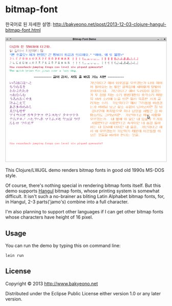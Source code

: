 bitmap-font
====

한국어로 된 자세한 설명: <http://bakyeono.net/post/2013-12-03-clojure-hangul-bitmap-font.html>

![Multi-lang bitmap font in Clojure/LWJGL][img-bitmap-font-demo]

This Clojure/LWJGL demo renders bitmap fonts in good old 1990s MS-DOS style.

Of course, there's nothing special in rendering bitmap fonts itself. But this demo supports [Hangul][wiki-hangul] bitmap fonts, whose printing system is somewhat difficult. It isn't such a no-brainer as bliting Latin Alphabet bitmap fonts, for, in Hangul, 2-3 parts('jamo's) combine into a full character.

I'm also planning to support other languages if I can get other bitmap fonts whose characters have height of 16 pixel.

## Usage

You can run the demo by typing this on command line:

~~~
lein run
~~~

## License

Copyright © 2013 http://www.bakyeono.net

Distributed under the Eclipse Public License either version 1.0 or any later version.

[wiki-hangul]: http://en.wikipedia.org/wiki/Hangul

[img-bitmap-font-demo]: doc/img/bitmap-font-demo.png
